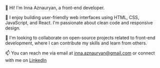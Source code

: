 👋 Hi! I'm Inna Aznauryan, a front-end developer.  

🚀 I enjoy building user-friendly web interfaces using HTML, CSS, JavaScript, and React. I'm passionate about clean code and responsive design.  

💼 I'm looking to collaborate on open-source projects related to front-end development, where I can contribute my skills and learn from others.  

📫 You can reach me via email at inna.aznauryan@gmail.com or connect with me on [LinkedIn](https://www.linkedin.com/in/inna-aznauryan/)  
